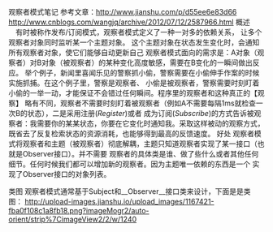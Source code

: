 观察者模式笔记
参考文章：http://www.jianshu.com/p/d55ee6e83d66
         http://www.cnblogs.com/wangjq/archive/2012/07/12/2587966.html
概述
   　有时被称作发布/订阅模式，观察者模式定义了一种一对多的依赖关系， 让多个观察者对象同时监听某一个主题对象。
   这个主题对象在状态发生变化时，会通知所有观察者对象，使它们能够自动更新自己
   观察者模式面向的需求是：A对象（观察者）对B对象（被观察者）的某种变化高度敏感，需要在B变化的一瞬间做出反应。
   举个例子，新闻里喜闻乐见的警察抓小偷，警察需要在小偷伸手作案的时候实施抓捕。在这个例子里，警察是观察者、
   小偷是被观察者，警察需要时刻盯着小偷的一举一动，才能保证不会错过任何瞬间。程序里的观察者和这种真正的【观察】
   略有不同，观察者不需要时刻盯着被观察者（例如A不需要每隔1ms就检查一次B的状态），二是采用注册(_Register_)或者
   成为订阅(_Subscribe_)的方式告诉被观察者：我需要你的某某状态，你要在它变化时通知我。采取这样被动的观察方式，
   既省去了反复检索状态的资源消耗，也能够得到最高的反馈速度。
好处
   观察者模式将观察者和主题（被观察者）彻底解耦，主题只知道观察者实现了某一接口（也就是Observer接口）。并不需要
   观察者的具体类是谁、做了些什么或者其他任何细节。任何时候我们都可以增加新的观察者。因为主题唯一依赖的东西是一个
   实现了Observer接口的对象列表。

类图
   观察者模式通常基于Subject和__Observer__接口类来设计，下面是是类图：
   http://upload-images.jianshu.io/upload_images/1167421-fba0f108c1a8fb18.png?imageMogr2/auto-orient/strip%7CimageView2/2/w/1240